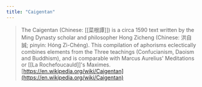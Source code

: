 ```yaml
---
title: "Caigentan"
---
```


> The Caigentan (Chinese: [[菜根譚]]) is a circa 1590 text written by the Ming Dynasty scholar and philosopher Hong Zicheng (Chinese: 洪自誠; pinyin: Hóng Zì-Chéng). This compilation of aphorisms eclectically combines elements from the Three teachings (Confucianism, Daoism and Buddhism), and is comparable with Marcus Aurelius' Meditations or [[La Rochefoucauld]]'s Maximes.
[https://en.wikipedia.org/wiki/Caigentan](https://en.wikipedia.org/wiki/Caigentan)
